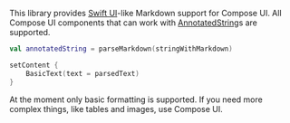 This library provides [Swift UI](https://developer.apple.com/documentation/swiftui/text)-like Markdown support for Compose UI. All Compose UI components that can work with [AnnotatedString](https://developer.android.com/reference/kotlin/androidx/compose/ui/text/AnnotatedString)s are supported.

```kotlin
val annotatedString = parseMarkdown(stringWithMarkdown)

setContent {
    BasicText(text = parsedText)
}
```

At the moment only basic formatting is supported. If you need more complex things, like tables and images, use Compose UI.
